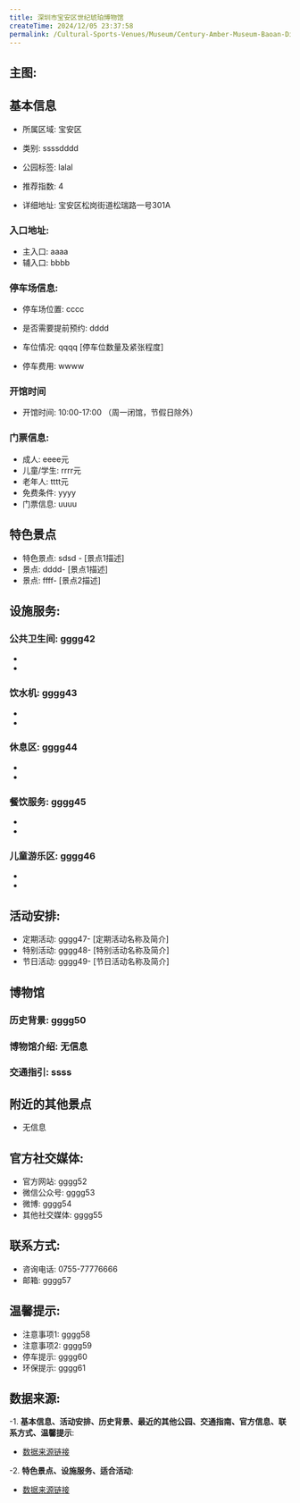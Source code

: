```yaml
---
title: 深圳市宝安区世纪琥珀博物馆
createTime: 2024/12/05 23:37:58
permalink: /Cultural-Sports-Venues/Museum/Century-Amber-Museum-Baoan-District-Shenzhen/
---
```


## 主图:
<ImageCard
image="https://cn.bing.com/th?id=OHR.AlfanzinaLighthouse_ZH-CN9704515669_1920x1080.webp"
title= "深圳市宝安区世纪琥珀博物馆"
description= ""
date="2024/12/05"
href="/"
author="市文化广电旅游体育局"
/>
## 基本信息

- 所属区域: 宝安区

- 类别: ssssdddd

- 公园标签: lalal

- 推荐指数: 4

- 详细地址: 宝安区松岗街道松瑞路一号301A

### 入口地址:
- 主入口: aaaa
- 辅入口: bbbb
### 停车场信息:
- 停车场位置: cccc

- 是否需要提前预约: dddd

- 车位情况: qqqq [停车位数量及紧张程度]

- 停车费用: wwww

### 开馆时间
- 开馆时间: 10:00-17:00 （周一闭馆，节假日除外）

### 门票信息:
- 成人: eeee元
- 儿童/学生: rrrr元
- 老年人: tttt元
- 免费条件: yyyy
- 门票信息: uuuu
## 特色景点
- 特色景点: sdsd - [景点1描述]
- 景点: dddd- [景点1描述]
- 景点: ffff- [景点2描述]
## 设施服务:
### 公共卫生间: gggg42
- 
- 
### 饮水机: gggg43
- 
- 
### 休息区: gggg44
- 
- 
### 餐饮服务: gggg45
- 
- 
### 儿童游乐区: gggg46
- 
- 
## 活动安排:
- 定期活动: gggg47- [定期活动名称及简介]
- 特别活动: gggg48- [特别活动名称及简介]
- 节日活动: gggg49- [节日活动名称及简介]
## 博物馆
### 历史背景: gggg50
### 博物馆介绍: 无信息
### 交通指引: ssss

## 附近的其他景点
- 无信息

## 官方社交媒体:
- 官方网站: gggg52
- 微信公众号: gggg53
- 微博: gggg54
- 其他社交媒体: gggg55

## 联系方式:
- 咨询电话: 0755-77776666
- 邮箱: gggg57

## 温馨提示:
- 注意事项1: gggg58
- 注意事项2: gggg59
- 停车提示: gggg60
- 环保提示: gggg61

## 数据来源:
-1. **基本信息、活动安排、历史背景、最近的其他公园、交通指南、官方信息、联系方式、温馨提示**:
- [数据来源链接](http://wtl.sz.gov.cn/ggfw/whl/bwgylb/index.html)

-2. **特色景点、设施服务、适合活动**:
- [数据来源链接](http://wtl.sz.gov.cn/ggfw/whl/bwgylb/index.html)

